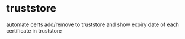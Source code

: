# truststore
automate certs add/remove to truststore and show expiry date of each certificate in truststore
